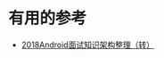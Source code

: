 




# 有用的参考

* [2018Android面试知识架构整理（转）](https://blog.csdn.net/qqyanjiang/article/details/79761838)
